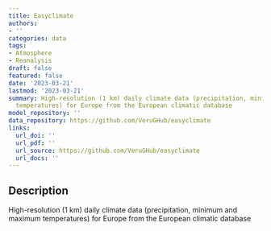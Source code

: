 ```yaml
---
title: Easyclimate
authors:
- ''
categories: data
tags:
- Atmosphere
- Reanalysis
draft: false
featured: false
date: '2023-03-21'
lastmod: '2023-03-21'
summary: High-resolution (1 km) daily climate data (precipitation, minimum and maximum
  temperatures) for Europe from the European climatic database
model_repository: ''
data_repository: https://github.com/VeruGHub/easyclimate
links:
  url_doi: ''
  url_pdf: ''
  url_source: https://github.com/VeruGHub/easyclimate
  url_docs: ''
---
```


## Description

High-resolution (1 km) daily climate data (precipitation, minimum and maximum temperatures) for Europe from the European climatic database

